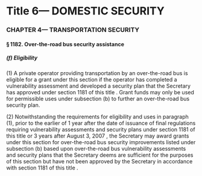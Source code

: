 
# Title 6— DOMESTIC SECURITY
### CHAPTER 4— TRANSPORTATION SECURITY
#### § 1182. Over-the-road bus security assistance
##### (f) Eligibility

(1) A private operator providing transportation by an over-the-road bus is eligible for a grant under this section if the operator has completed a vulnerability assessment and developed a security plan that the Secretary has approved under section 1181 of this title . Grant funds may only be used for permissible uses under subsection (b) to further an over-the-road bus security plan.

(2) Notwithstanding the requirements for eligibility and uses in paragraph (1), prior to the earlier of 1 year after the date of issuance of final regulations requiring vulnerability assessments and security plans under section 1181 of this title or 3 years after August 3, 2007 , the Secretary may award grants under this section for over-the-road bus security improvements listed under subsection (b) based upon over-the-road bus vulnerability assessments and security plans that the Secretary deems are sufficient for the purposes of this section but have not been approved by the Secretary in accordance with section 1181 of this title .

